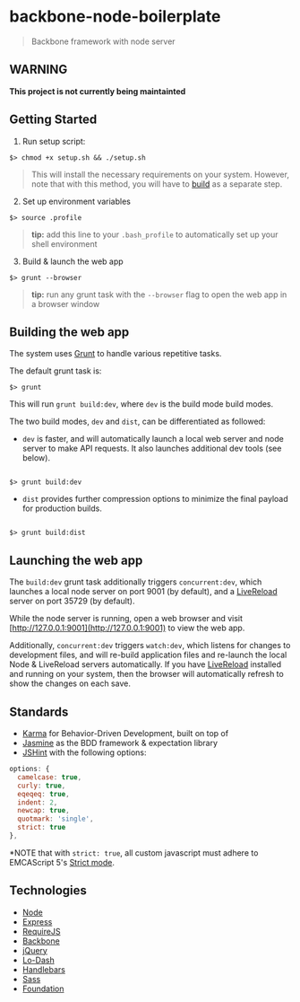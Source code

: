 # backbone-node-boilerplate
> Backbone framework with node server

## WARNING

**This project is not currently being maintainted**

## Getting Started

1. Run setup script:

  ```shell
  $> chmod +x setup.sh && ./setup.sh
  ```

  > This will install the necessary requirements on your system. However, note that with this method, you will have to [build](#building-the-web-app) as a separate step.

2. Set up environment variables

  ```shell
  $> source .profile
  ```

  > **tip:** add this line to your `.bash_profile` to automatically set up your shell environment

3. Build & launch the web app

  ```shell
  $> grunt --browser
  ```

  > **tip:** run any grunt task with the `--browser` flag to open the web app in a browser window

## Building the web app

The system uses [Grunt](http://gruntjs.com/) to handle various repetitive tasks.

The default grunt task is:

```shell
$> grunt
```

This will run `grunt build:dev`, where `dev` is the build mode build modes.

The two build modes, `dev` and `dist`, can be differentiated as followed:

- `dev` is faster, and will automatically launch a local web server and node server to make API requests. It also launches additional dev tools (see below).

```shell

$> grunt build:dev

```

- `dist` provides further compression options to minimize the final payload for production builds.

```shell

$> grunt build:dist

```

## Launching the web app

The `build:dev` grunt task additionally triggers `concurrent:dev`, which launches a local node server on port 9001 (by default), and a [LiveReload](http://livereload.com/) server on port 35729 (by default).

While the node server is running, open a web browser and visit [http://127.0.0.1:9001](http://127.0.0.1:9001) to view the web app.

Additionally, `concurrent:dev` triggers `watch:dev`, which listens for changes to development files, and will re-build application files and re-launch the local Node & LiveReload servers automatically. If you have [LiveReload](http://livereload.com/) installed and running on your system, then the browser will automatically refresh to show the changes on each save.

## Standards
- [Karma](http://karma-runner.github.io/0.12/index.html) for Behavior-Driven Development, built on top of
- [Jasmine](http://jasmine.github.io/2.1/introduction.html) as the BDD framework & expectation library
- [JSHint](http://www.jshint.com/) with the following options:

```js
options: {
  camelcase: true,
  curly: true,
  eqeqeq: true,
  indent: 2,
  newcap: true,
  quotmark: 'single',
  strict: true
},
```

*NOTE that with `strict: true`, all custom javascript must adhere to EMCAScript 5's [Strict mode](https://developer.mozilla.org/en/JavaScript/Strict_mode).

## Technologies
- [Node](http://nodejs.org/api/)
- [Express](http://expressjs.com/api.html)
- [RequireJS](http://requirejs.org/)
- [Backbone](http://backbonejs.org/)
- [jQuery](http://jquery.com/)
- [Lo-Dash](http://lodash.com/)
- [Handlebars](http://handlebarsjs.com/)
- [Sass](http://sass-lang.com/)
- [Foundation](http://foundation.zurb.com/docs/)

